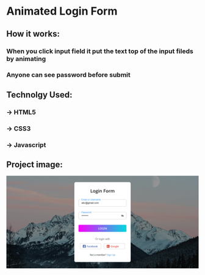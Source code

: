 # Animated Login Form

## How it works:
### When you click input field it put the text top of the input fileds by animating
### Anyone can see password before submit 

## Technolgy Used:
### -> HTML5
### -> CSS3
### -> Javascript

## Project image: 
![alt text](https://github.com/kajalshanto/animated-login-form/blob/master/project-image.png)


